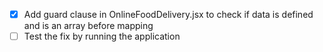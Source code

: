 - [x] Add guard clause in OnlineFoodDelivery.jsx to check if data is defined and is an array before mapping
- [ ] Test the fix by running the application
